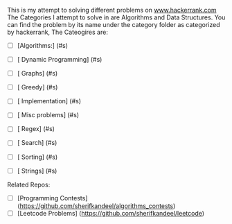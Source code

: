 This is my attempt to solving different problems on www.hackerrank.com
<br/>
The Categories I attempt to solve in are Algorithms and Data Structures.
You can find the problem by its name under the category folder as categorized by hackerrank, The Cateogires are:
<br/>
- [ ] [Algorithms:] (#s)
- [ ] [    Dynamic Programming] (#s)
- [ ] [    Graphs] (#s)
- [ ] [    Greedy] (#s)
- [ ] [    Implementation] (#s)
- [ ] [    Misc problems] (#s)
- [ ] [    Regex] (#s)
- [ ] [    Search] (#s)
- [ ] [    Sorting] (#s)
- [ ] [    Strings] (#s)




Related Repos:
- [ ] [Programming Contests] (https://github.com/sherifkandeel/algorithms_contests)
- [ ] [Leetcode Problems] (https://github.com/sherifkandeel/leetcode)
